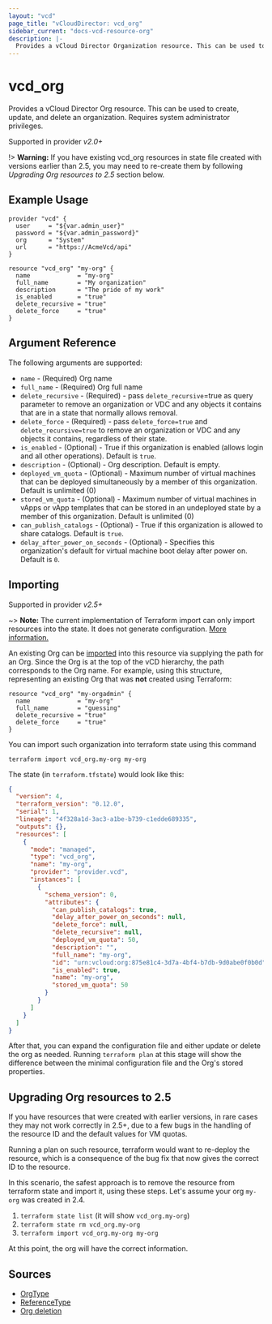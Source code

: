 ```yaml
---
layout: "vcd"
page_title: "vCloudDirector: vcd_org"
sidebar_current: "docs-vcd-resource-org"
description: |-
  Provides a vCloud Director Organization resource. This can be used to create  delete, and update an organization.
---
```


# vcd\_org

Provides a vCloud Director Org resource. This can be used to create, update, and delete an organization.
Requires system administrator privileges.

Supported in provider *v2.0+*

!> **Warning:** If you have existing vcd_org resources in state file created with versions earlier than 2.5, you may
need to re-create them by following *Upgrading Org resources to 2.5* section below.


## Example Usage

```hcl
provider "vcd" {
  user     = "${var.admin_user}"
  password = "${var.admin_password}"
  org      = "System"
  url      = "https://AcmeVcd/api"
}

resource "vcd_org" "my-org" {
  name             = "my-org"
  full_name        = "My organization"
  description      = "The pride of my work"
  is_enabled       = "true"
  delete_recursive = "true"
  delete_force     = "true"
}
```

## Argument Reference

The following arguments are supported:

* `name` - (Required) Org name
* `full_name` - (Required) Org full name
* `delete_recursive` - (Required) - pass `delete_recursive`=true as query parameter to remove an organization or VDC and any objects it contains that are in a state that normally allows removal.
* `delete_force` - (Required) - pass `delete_force=true` and `delete_recursive=true` to remove an organization or VDC and any objects it contains, regardless of their state.
* `is_enabled` - (Optional) - True if this organization is enabled (allows login and all other operations). Default is `true`.
* `description` - (Optional) - Org description. Default is empty.
* `deployed_vm_quota` - (Optional) - Maximum number of virtual machines that can be deployed simultaneously by a member of this organization. Default is unlimited (0)
* `stored_vm_quota` - (Optional) - Maximum number of virtual machines in vApps or vApp templates that can be stored in an undeployed state by a member of this organization. Default is unlimited (0)
* `can_publish_catalogs` - (Optional) - True if this organization is allowed to share catalogs. Default is `true`.
* `delay_after_power_on_seconds` - (Optional) - Specifies this organization's default for virtual machine boot delay after power on. Default is `0`.

## Importing

Supported in provider *v2.5+*

~> **Note:** The current implementation of Terraform import can only import resources into the state. It does not generate
configuration. [More information.][docs-import]

An existing Org can be [imported][docs-import] into this resource via supplying the path for an Org. Since the Org is
at the top of the vCD hierarchy, the path corresponds to the Org name.
For example, using this structure, representing an existing Org that was **not** created using Terraform:

```hcl
resource "vcd_org" "my-orgadmin" {
  name             = "my-org"
  full_name        = "guessing"
  delete_recursive = "true"
  delete_force     = "true"
}
```

You can import such organization into terraform state using this command

```
terraform import vcd_org.my-org my-org
```

[docs-import]:https://www.terraform.io/docs/import/

The state (in `terraform.tfstate`) would look like this:

```json
{
  "version": 4,
  "terraform_version": "0.12.0",
  "serial": 1,
  "lineage": "4f328a1d-3ac3-a1be-b739-c1edde689335",
  "outputs": {},
  "resources": [
    {
      "mode": "managed",
      "type": "vcd_org",
      "name": "my-org",
      "provider": "provider.vcd",
      "instances": [
        {
          "schema_version": 0,
          "attributes": {
            "can_publish_catalogs": true,
            "delay_after_power_on_seconds": null,
            "delete_force": null,
            "delete_recursive": null,
            "deployed_vm_quota": 50,
            "description": "",
            "full_name": "my-org",
            "id": "urn:vcloud:org:875e81c4-3d7a-4bf4-b7db-9d0abe0f0b0d",
            "is_enabled": true,
            "name": "my-org",
            "stored_vm_quota": 50
          }
        }
      ]
    }
  ]
}
```

After that, you can expand the configuration file and either update or delete the org as needed. Running `terraform plan`
at this stage will show the difference between the minimal configuration file and the Org's stored properties.

## Upgrading Org resources to 2.5

If you have resources that were created with earlier versions, in rare cases they may not work correctly in 2.5+, due to
a few bugs in the handling of the resource ID and the default values for VM quotas.

Running a plan on such resource, terraform would want to re-deploy the resource, which is a consequence of the bug fix
that now gives the correct ID to the resource.

In this scenario, the safest approach is to remove the resource from terraform state and import it, using these steps.
Let's assume your org `my-org` was created in 2.4.

1. `terraform state list` (it will show `vcd_org.my-org`)
2. `terraform state rm vcd_org.my-org`
3. `terraform import vcd_org.my-org my-org`

At this point, the org will have the correct information.

## Sources

* [OrgType](https://code.vmware.com/apis/287/vcloud#/doc/doc/types/OrgType.html)
* [ReferenceType](https://code.vmware.com/apis/287/vcloud#/doc/doc/types/ReferenceType.html)
* [Org deletion](https://code.vmware.com/apis/287/vcloud#/doc/doc/operations/DELETE-Organization.html)

